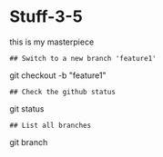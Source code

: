 # Stuff-3-5

this is my masterpiece  

    ## Switch to a new branch 'feature1'
git checkout -b "feature1"

    ## Check the github status
git status

    ## List all branches
git branch